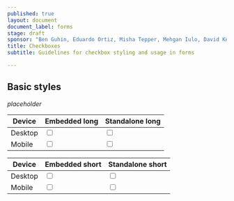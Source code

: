 ```yaml
---
published: true
layout: document
document_label: forms
stage: draft
sponsor: "Ben Guhin, Eduardo Ortiz, Misha Tepper, Mehgan Iulo, David Kennedy"
title: Checkboxes
subtitle: Guidelines for checkbox styling and usage in forms

---
```



## Basic styles

*placeholder*

| Device                   | Embedded long            |  Standalone long         
| ------------------------ | ------------------------ | ----------------------- 
| Desktop                  | <input type="checkbox" /> | <input type="checkbox" /> 
| Mobile                   | <input type="checkbox" /> | <input type="checkbox" /> 


| Device                   | Embedded short           | Standalone short  
| ------------------------ | ------------------------ | ------------------------        
| Desktop                  | <input type="checkbox" /> | <input type="checkbox" /> 
| Mobile                   | <input type="checkbox" /> | <input type="checkbox" /> 